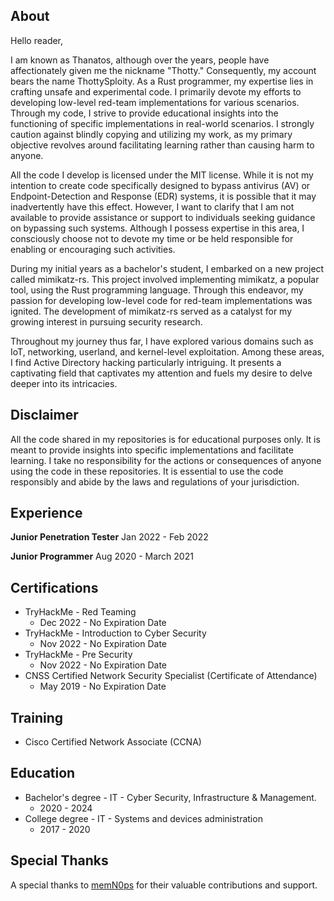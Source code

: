 ## About

Hello reader,

I am known as Thanatos, although over the years, people have affectionately given me the nickname "Thotty." Consequently, my account bears the name ThottySploity. As a Rust programmer, my expertise lies in crafting unsafe and experimental code. I primarily devote my efforts to developing low-level red-team implementations for various scenarios. Through my code, I strive to provide educational insights into the functioning of specific implementations in real-world scenarios. I strongly caution against blindly copying and utilizing my work, as my primary objective revolves around facilitating learning rather than causing harm to anyone.

All the code I develop is licensed under the MIT license. While it is not my intention to create code specifically designed to bypass antivirus (AV) or Endpoint-Detection and Response (EDR) systems, it is possible that it may inadvertently have this effect. However, I want to clarify that I am not available to provide assistance or support to individuals seeking guidance on bypassing such systems. Although I possess expertise in this area, I consciously choose not to devote my time or be held responsible for enabling or encouraging such activities.

During my initial years as a bachelor's student, I embarked on a new project called mimikatz-rs. This project involved implementing mimikatz, a popular tool, using the Rust programming language. Through this endeavor, my passion for developing low-level code for red-team implementations was ignited. The development of mimikatz-rs served as a catalyst for my growing interest in pursuing security research.

Throughout my journey thus far, I have explored various domains such as IoT, networking, userland, and kernel-level exploitation. Among these areas, I find Active Directory hacking particularly intriguing. It presents a captivating field that captivates my attention and fuels my desire to delve deeper into its intricacies.

## Disclaimer ##
All the code shared in my repositories is for educational purposes only. It is meant to provide insights into specific implementations and facilitate learning. I take no responsibility for the actions or consequences of anyone using the code in these repositories. It is essential to use the code responsibly and abide by the laws and regulations of your jurisdiction.

## Experience

**Junior Penetration Tester**
Jan 2022 - Feb 2022

**Junior Programmer**
Aug 2020 - March 2021

## Certifications

- TryHackMe - Red Teaming
  - Dec 2022 - No Expiration Date
- TryHackMe - Introduction to Cyber Security
  - Nov 2022 - No Expiration Date
- TryHackMe - Pre Security
  - Nov 2022 - No Expiration Date
- CNSS Certified Network Security Specialist (Certificate of Attendance)
  - May 2019 - No Expiration Date

## Training

- Cisco Certified Network Associate (CCNA)

## Education

- Bachelor's degree - IT - Cyber Security, Infrastructure & Management.
  - 2020 - 2024
- College degree - IT - Systems and devices administration
  - 2017 - 2020

## Special Thanks

A special thanks to [memN0ps](https://github.com/memN0ps) for their valuable contributions and support.
